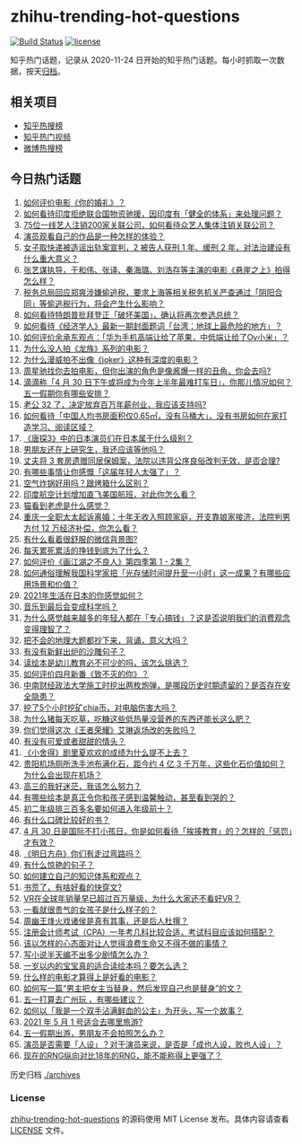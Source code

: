 # zhihu-trending-hot-questions

[![Build Status](https://github.com/justjavac/zhihu-trending-hot-questions/workflows/ci/badge.svg?branch=master)](https://github.com/justjavac/zhihu-trending-hot-questions/actions)
[![license](https://img.shields.io/github/license/justjavac/zhihu-trending-hot-questions)](https://github.com/justjavac/zhihu-trending-hot-questions/blob/master/LICENSE)

知乎热门话题，记录从 2020-11-24 日开始的知乎热门话题。每小时抓取一次数据，按天[归档](./archives)。

## 相关项目

- [知乎热搜榜](https://github.com/justjavac/zhihu-trending-top-search)
- [知乎热门视频](https://github.com/justjavac/zhihu-trending-hot-video)
- [微博热搜榜](https://github.com/justjavac/weibo-trending-hot-search)

## 今日热门话题

<!-- BEGIN -->
<!-- 最后更新时间 Sat May 01 2021 03:09:37 GMT+0800 (China Standard Time) -->

1. [如何评价电影《你的婚礼》？](https://www.zhihu.com/question/437513111)
2. [如何看待印度拒绝联合国物资驰援，因印度有「健全的体系」来处理问题？](https://www.zhihu.com/question/457285008)
3. [75位一线艺人注销200家关联公司，如何看待众艺人集体注销关联公司？](https://www.zhihu.com/question/457181415)
4. [演员观看自己的作品是一种怎样的体验？](https://www.zhihu.com/question/294472677)
5. [女子取快递被造谣出轨案宣判，2 被告人获刑 1 年、缓刑 2
   年，对法治建设有什么重大意义？](https://www.zhihu.com/question/457266748)
6. [张艺谋执导，于和伟、张译、秦海璐、刘浩存等主演的电影《悬崖之上》拍得怎么样？](https://www.zhihu.com/question/398744121)
7. [税务总局回应郑爽涉嫌偷逃税，要求上海等相关税务机关严查通过「阴阳合同」等偷逃税行为，将会产生什么影响？](https://www.zhihu.com/question/457264887)
8. [如何看待特朗普批拜登正「破坏美国」，确认将再次参选总统？](https://www.zhihu.com/question/457256439)
9. [如何看待《经济学人》最新一期封面题词「台湾：地球上最危险的地方」？](https://www.zhihu.com/question/457260755)
10. [如何评价余承东观点：「华为手机高端让给了苹果，中低端让给了Ov小米」？](https://www.zhihu.com/question/457258690)
11. [为什么没人拍《龙族》系列的电影？](https://www.zhihu.com/question/448178834)
12. [为什么漫威拍不出像《joker》这种有深度的电影？](https://www.zhihu.com/question/456837407)
13. [周星驰找你去拍电影，但你出演的角色是像酱爆一样的丑角，你会去吗?](https://www.zhihu.com/question/453812398)
14. [滴滴称「4 月 30
    日下午或将成为今年上半年最难打车日」，你那儿情况如何？五一假期你有哪些安排？](https://www.zhihu.com/question/457167453)
15. [老公 32 了，决定放弃百万年薪创业，我应该支持吗?](https://www.zhihu.com/question/447327404)
16. [如何看待「中国人均书房面积仅0.65㎡，没有马桶大」，没有书房如何在家打造学习、阅读区域？](https://www.zhihu.com/question/456014343)
17. [《唐探3》中的日本演员们在日本属于什么级别？](https://www.zhihu.com/question/444896076)
18. [男朋友还在上研究生，我还应该等他吗？](https://www.zhihu.com/question/455432407)
19. [丈夫将 3
    套房遗赠同居保姆案，法院以违背公序良俗改判无效，是否合理?](https://www.zhihu.com/question/457149946)
20. [有哪些事情让你感慨「这届年轻人太强了」？](https://www.zhihu.com/question/456812148)
21. [空气炸锅好用吗？跟烤箱什么区别？](https://www.zhihu.com/question/291230420)
22. [印度航空计划增加直飞美国航班，对此你怎么看？](https://www.zhihu.com/question/457239121)
23. [猫看到老虎是什么感觉？](https://www.zhihu.com/question/455697352)
24. [重庆一全职太太起诉离婚：十年无收入照顾家庭，开支靠娘家接济，法院判男方付 12
    万经济补偿，你怎么看？](https://www.zhihu.com/question/457146913)
25. [有什么看着很舒服的微信背景图?](https://www.zhihu.com/question/388752043)
26. [每天累死累活的挣钱到底为了什么？](https://www.zhihu.com/question/456067816)
27. [如何评价《画江湖之不良人》第四季第 1 - 2集？](https://www.zhihu.com/question/456851431)
28. [如何通俗理解我国科学家把「光存储时间提升至一小时」这一成果？有哪些应用场景和价值？](https://www.zhihu.com/question/456553305)
29. [2021年生活在日本的你感觉如何？](https://www.zhihu.com/question/455934810)
30. [音乐到最后会变成科学吗？](https://www.zhihu.com/question/455907368)
31. [为什么感觉越来越多的年轻人都在「专心搞钱」？这是否说明我们的消费观念变得理智了？](https://www.zhihu.com/question/457140241)
32. [把不会的地理大题都抄下来，背诵，意义大吗？](https://www.zhihu.com/question/444879198)
33. [有没有新鲜出炉的沙雕句子？](https://www.zhihu.com/question/451404478)
34. [读绘本是幼儿教育必不可少的吗，该怎么挑选？](https://www.zhihu.com/question/439146316)
35. [如何评价四月新番《致不灭的你》？](https://www.zhihu.com/question/454515151)
36. [中南财经政法大学施工时挖出两枚炮弹，是哪段历史时期遗留的？是否存在安全隐患？](https://www.zhihu.com/question/457122815)
37. [挖了5个小时挖矿chia币，对电脑伤害大吗？](https://www.zhihu.com/question/454866562)
38. [为什么猪每天吃草，吃糠这些低热量没营养的东西还能长这么肥？](https://www.zhihu.com/question/450554480)
39. [你们觉得这次《王者荣耀》艾琳返场改的失败吗？](https://www.zhihu.com/question/455420512)
40. [有没有可爱或者甜甜的情头？](https://www.zhihu.com/question/391413854)
41. [《小舍得》剧里夏欢欢的成绩为什么提不上去？](https://www.zhihu.com/question/455735077)
42. [贵阳机场厕所洗手池布满化石，距今约 4 亿 3
    千万年，这些化石价值如何？为什么会出现在机场？](https://www.zhihu.com/question/456986321)
43. [高三的我好迷茫，我该怎么努力？](https://www.zhihu.com/question/456263396)
44. [有哪些绘本是真正令你和孩子感到温馨触动，甚至看到哭的？](https://www.zhihu.com/question/312239649)
45. [初二年级排三百多名要如何进入年级前十？](https://www.zhihu.com/question/447709781)
46. [有什么口碑比较好的书？](https://www.zhihu.com/question/441638696)
47. [4 月 30
    日是国际不打小孩日，你是如何看待「挨揍教育」的？怎样的「惩罚」才有效？](https://www.zhihu.com/question/391581129)
48. [《明日方舟》你们有走过弯路吗？](https://www.zhihu.com/question/452796365)
49. [有什么惊艳的句子？](https://www.zhihu.com/question/432528611)
50. [如何建立自己的知识体系和观点？](https://www.zhihu.com/question/52782284)
51. [书荒了，有啥好看的快穿文?](https://www.zhihu.com/question/451673117)
52. [VR在全球年销量早已超过百万量级，为什么大家还不看好VR？](https://www.zhihu.com/question/455504976)
53. [一看就很贵气的女孩子是什么样子的？](https://www.zhihu.com/question/322175199)
54. [周幽王烽火戏诸侯是真有其事，还是后人杜撰？](https://www.zhihu.com/question/20836590)
55. [注册会计师考试（CPA）一年考几科比较合适，考试科目应该如何搭配？](https://www.zhihu.com/question/438621387)
56. [该以怎样的心态面对让人觉得浪费生命又不得不做的事情？](https://www.zhihu.com/question/457093118)
57. [写小说半天编不出多少剧情怎么办？](https://www.zhihu.com/question/312977699)
58. [一岁以内的宝宝真的适合读绘本吗？要怎么选？](https://www.zhihu.com/question/456575498)
59. [什么样的电影才算得上是好看的电影？](https://www.zhihu.com/question/437729822)
60. [如何写一篇“男主把女主当替身，然后发现自己也是替身”的文？](https://www.zhihu.com/question/437395484)
61. [五一打算去广州玩 ，有哪些建议？](https://www.zhihu.com/question/454725222)
62. [如何以「我是一个双手沾满鲜血的公主」为开头，写一个故事？](https://www.zhihu.com/question/442702619)
63. [2021 年 5 月 1 号适合去哪里旅游?](https://www.zhihu.com/question/449104465)
64. [五一假期出游，男朋友不会拍照怎么办？](https://www.zhihu.com/question/456855235)
65. [演员是否需要「人设」？对于演员来说，是否是「成也人设，败也人设」？](https://www.zhihu.com/question/266121028)
66. [现在的RNG纵向对比18年的RNG，能不能称得上更强了？](https://www.zhihu.com/question/450488501)

<!-- END -->

历史归档 [./archives](./archives)

### License

[zhihu-trending-hot-questions](https://github.com/justjavac/zhihu-trending-hot-questions)
的源码使用 MIT License 发布。具体内容请查看 [LICENSE](./LICENSE) 文件。
